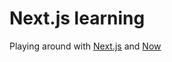 # Next.js learning

Playing around with [Next.js](https://nextjs.org/) and [Now](https://zeit.co/now)
